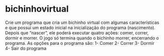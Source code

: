 # bichinhovirtual

Crie um programa que cria um bichinho virtual com algumas características e que possui um estado inicial na inicialização do programa (nascimento). Depois que “nascer”, ele poderá executar quatro ações: comer, correr, dormir e morrer. O jogo só termina quando o bichinho morrer, encerrando o programa. As opções para o programa são:
1- Comer
2- Correr
3- Dormir
4- Sair do programa
